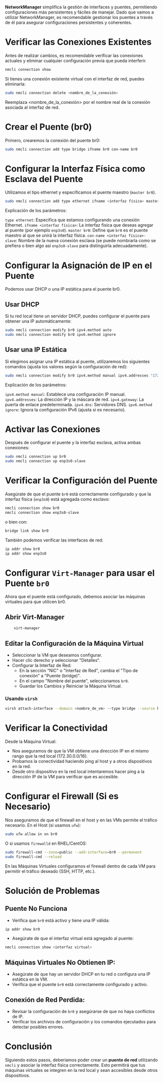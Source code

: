 **NetworkManager** simplifica la gestión de interfaces y puentes, permitiendo configuraciones más persistentes y fáciles de manejar. Dado que vamos a utilizar NetworkManager, es recomendable gestionar los puentes a través de él para asegurar configuraciones persistentes y coherentes.

# Verificar las Conexiones Existentes

Antes de realizar cambios, es recomendable verificar las conexiones actuales y eliminar cualquier configuración previa que pueda interferir.

```bash
nmcli connection show
```

Si tienes una conexión existente virtual con el interfaz de red, puedes eliminarla:

```bash
sudo nmcli connection delete <nombre_de_la_conexión>
```
Reemplaza <nombre_de_la_conexión> por el nombre real de la conexión asociada al interfaz de red.
# Crear el Puente (br0)
Primero, crearemos la conexión del puente br0:
```bash
sudo nmcli connection add type bridge ifname br0 con-name br0
```
# Configurar la Interfaz Física como Esclava del Puente

Utilizamos el tipo ethernet y especificamos el puente maestro (`master br0`).

```bash
sudo nmcli connection add type ethernet ifname <interfaz física> master br0 con-name <interfaz física>-slave
```
Explicación de los parámetros:

`type ethernet`: Especifica que estamos configurando una conexión Ethernet.
`ifname <interfaz física>`: La interfaz física que deseas agregar al puente (por ejemplo `enp3s0`).
`master br0`: Define que `br0` es el puente maestro al que se unirá la interfaz física.
`con-name <interfaz física>-slave`: Nombre de la nueva conexión esclava (se puede nombrarla como se prefiera o bien algo así `enp3s0-slave` para distinguirla adecuadamente).

# Configurar la Asignación de IP en el Puente

Podemos usar DHCP o una IP estática para el puente br0.

## Usar DHCP
Si tu red local tiene un servidor DHCP, puedes configurar el puente para obtener una IP automáticamente:

```bash
sudo nmcli connection modify br0 ipv4.method auto
sudo nmcli connection modify br0 ipv6.method ignore
```
## Usar una IP Estática

Si elegimos asignar una IP estática al puente, utilizaremos los siguientes comandos (ajusta los valores según la configuración de red):

```bash
sudo nmcli connection modify br0 ipv4.method manual ipv4.addresses "172.30.250.32/16" ipv4.gateway "172.30.1.1" ipv4.dns "172.30.1.1,80.58.61.250,80.58.61.254" ipv6.method ignore
```
Explicación de los parámetros:

`ipv4.method manual`: Establece una configuración IP manual.
`ipv4.addresses`: La dirección IP y la máscara de red.
`ipv4.gateway`: La puerta de enlace predeterminada.
`ipv4.dns`: Servidores DNS.
`ipv6.method ignore`: Ignora la configuración IPv6 (ajusta si es necesario).

# Activar las Conexiones
Después de configurar el puente y la interfaz esclava, activa ambas conexiones:
```bash
sudo nmcli connection up br0
sudo nmcli connection up enp3s0-slave
```
# Verificar la Configuración del Puente

Asegúrate de que el puente `br0` está correctamente configurado y que la interfaz física (`enp3s0`) está agregada como esclavo:

```bash
nmcli connection show br0
nmcli connection show enp3s0-slave
```
o bien con:
```bash
bridge link show br0
```
 También podemos verificar las interfaces de red:
```bash
ip addr show br0
ip addr show enp3s0
```
# Configurar `Virt-Manager` para usar el Puente `br0`

Ahora que el puente está configurado, debemos asociar las máquinas virtuales para que utilicen br0.

## Abrir Virt-Manager

```bash
    virt-manager
```
## Editar la Configuración de la Máquina Virtual

- Seleccionar la VM que deseamos configurar.
- Hacer clic derecho y seleccionar "Detalles".
- Configurar la Interfaz de Red:
  - En la sección "NIC" o "Interfaz de Red", cambia el "Tipo de conexión" a "Puente (bridge)".
  - En el campo "Nombre del puente", seleccionamos `br0`.
  - Guardar los Cambios y Reiniciar la Máquina Virtual.

### Usando `virsh`

```bash
virsh attach-interface --domain <nombre_de_vm> --type bridge --source br0 --model virtio --config --live
```

# Verificar la Conectividad

Desde la Máquina Virtual:
- Nos aseguramos de que la VM obtiene una dirección IP en el mismo rango que la red local (172.30.0.0/16).
- Probamos la conectividad haciendo ping al host y a otros dispositivos en la red.
- Desde otro dispositivo en la red local intentaremos hacer ping a la dirección IP de la VM para verificar que es accesible.

# Configurar el Firewall (Si es Necesario)

Nos aseguramos de que el firewall en el host y en las VMs permite el tráfico necesario.
En el Host (si usamos `ufw`):

```bash
sudo ufw allow in on br0
```
O si usamos `firewalld` en RHEL/CentOS:
```bash
sudo firewall-cmd --zone=public --add-interface=br0 --permanent
sudo firewall-cmd --reload
```
En las Máquinas Virtuales configuramos el firewall dentro de cada VM para permitir el tráfico deseado (SSH, HTTP, etc.).

# Solución de Problemas
## Puente No Funciona

- Verifica que `br0` está activo y tiene una IP válida:
```bash
ip addr show br0
```
- Asegúrate de que el interfaz virtual está agregado al puente:

```bash
nmcli connection show <interfaz virtual>
```
## Máquinas Virtuales No Obtienen IP:

- Asegúrate de que hay un servidor DHCP en tu red o configura una IP estática en la VM.
- Verifica que el puente `br0` está correctamente configurado y activo.

## Conexión de Red Perdida:

   - Revisar la configuración de `br0` y asegúrarse de que no haya conflictos de IP.
   - Verificar los archivos de configuración y los comandos ejecutados para detectar posibles errores.

# Conclusión

Siguiendo estos pasos, deberíamos poder crear un **puente de red** utilizando `nmcli` y asociar la interfaz física correctamente. Esto permitirá que tus máquinas virtuales se integren en la red local y sean accesibles desde otros dispositivos.

